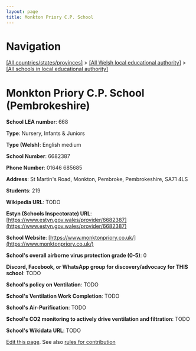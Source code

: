 ```yaml
---
layout: page
title: Monkton Priory C.P. School
---
```

# Navigation

[[All countries/states/provinces]](../../..) > [[All Welsh local educational authority]](../..) > [[All schools in local educational authority]](..)

# Monkton Priory C.P. School (Pembrokeshire)

**School LEA number**: 668

**Type**: Nursery, Infants & Juniors

**Type (Welsh)**: English medium

**School Number**: 6682387

**Phone Number**: 01646 685685

**Address**: St Martin's Road, Monkton, Pembroke, Pembrokeshire, SA71 4LS

**Students**: 219

**Wikipedia URL**: TODO

**Estyn (Schools Inspectorate) URL**: [https://www.estyn.gov.wales/provider/6682387](https://www.estyn.gov.wales/provider/6682387)

**School Website**: [https://www.monktonpriory.co.uk/](https://www.monktonpriory.co.uk/)

**School's overall airborne virus protection grade (0-5)**: 0

**Discord, Facebook, or WhatsApp group for discovery/advocacy for THIS school**: TODO

**School's policy on Ventilation**: TODO

**School's Ventilation Work Completion**: TODO

**School's Air-Purification**: TODO

**School's CO2 monitoring to actively drive ventilation and filtration**: TODO

**School's Wikidata URL**: TODO




[Edit this page](https://github.com/VentilationProject/Wales/edit/prif/./Pembrokeshire/Monkton_Priory_C.P._School.md). See also [rules for contribution](../../../contribution-rules/)